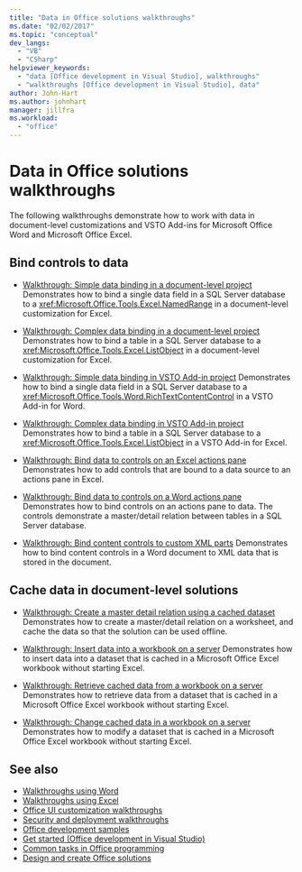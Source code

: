 ```yaml
---
title: "Data in Office solutions walkthroughs"
ms.date: "02/02/2017"
ms.topic: "conceptual"
dev_langs:
  - "VB"
  - "CSharp"
helpviewer_keywords:
  - "data [Office development in Visual Studio], walkthroughs"
  - "walkthroughs [Office development in Visual Studio], data"
author: John-Hart
ms.author: johnhart
manager: jillfra
ms.workload:
  - "office"
---
```

# Data in Office solutions walkthroughs
  The following walkthroughs demonstrate how to work with data in document-level customizations and VSTO Add-ins for Microsoft Office Word and Microsoft Office Excel.

## Bind controls to data
- [Walkthrough: Simple data binding in a document-level project](../vsto/walkthrough-simple-data-binding-in-a-document-level-project.md)
 Demonstrates how to bind a single data field in a SQL Server database to a <xref:Microsoft.Office.Tools.Excel.NamedRange> in a document-level customization for Excel.

- [Walkthrough: Complex data binding in a document-level project](../vsto/walkthrough-complex-data-binding-in-a-document-level-project.md)
 Demonstrates how to bind a table in a SQL Server database to a <xref:Microsoft.Office.Tools.Excel.ListObject> in a document-level customization for Excel.

- [Walkthrough: Simple data binding in VSTO Add-in project](../vsto/walkthrough-simple-data-binding-in-vsto-add-in-project.md)
 Demonstrates how to bind a single data field in a SQL Server database to a <xref:Microsoft.Office.Tools.Word.RichTextContentControl> in a VSTO Add-in for Word.

- [Walkthrough: Complex data binding in VSTO Add-in project](../vsto/walkthrough-complex-data-binding-in-vsto-add-in-project.md)
 Demonstrates how to bind a table in a SQL Server database to a <xref:Microsoft.Office.Tools.Excel.ListObject> in a VSTO Add-in for Excel.

- [Walkthrough: Bind data to controls on an Excel actions pane](../vsto/walkthrough-binding-data-to-controls-on-an-excel-actions-pane.md)
 Demonstrates how to add controls that are bound to a data source to an actions pane in Excel.

- [Walkthrough: Bind data to controls on a Word actions pane](../vsto/walkthrough-binding-data-to-controls-on-a-word-actions-pane.md)
 Demonstrates how to bind controls on an actions pane to data. The controls demonstrate a master/detail relation between tables in a SQL Server database.

- [Walkthrough: Bind content controls to custom XML parts](../vsto/walkthrough-binding-content-controls-to-custom-xml-parts.md)
 Demonstrates how to bind content controls in a Word document to XML data that is stored in the document.

## Cache data in document-level solutions
- [Walkthrough: Create a master detail relation using a cached dataset](../vsto/walkthrough-creating-a-master-detail-relation-using-a-cached-dataset.md)
 Demonstrates how to create a master/detail relation on a worksheet, and cache the data so that the solution can be used offline.

- [Walkthrough: Insert data into a workbook on a server](../vsto/walkthrough-inserting-data-into-a-workbook-on-a-server.md)
 Demonstrates how to insert data into a dataset that is cached in a Microsoft Office Excel workbook without starting Excel.

- [Walkthrough: Retrieve cached data from a workbook on a server](../vsto/walkthrough-retrieving-cached-data-from-a-workbook-on-a-server.md)
 Demonstrates how to retrieve data from a dataset that is cached in a Microsoft Office Excel workbook without starting Excel.

- [Walkthrough: Change cached data in a workbook on a server](../vsto/walkthrough-changing-cached-data-in-a-workbook-on-a-server.md)
 Demonstrates how to modify a dataset that is cached in a Microsoft Office Excel workbook without starting Excel.

## See also
- [Walkthroughs using Word](../vsto/walkthroughs-using-word.md)
- [Walkthroughs using Excel](../vsto/walkthroughs-using-excel.md)
- [Office UI customization walkthroughs](../vsto/office-ui-customization-walkthroughs.md)
- [Security and deployment walkthroughs](../vsto/security-and-deployment-walkthroughs.md)
- [Office development samples](../vsto/office-development-samples.md)
- [Get started &#40;Office development in Visual Studio&#41;](../vsto/getting-started-office-development-in-visual-studio.md)
- [Common tasks in Office programming](../vsto/common-tasks-in-office-programming.md)
- [Design and create Office solutions](../vsto/designing-and-creating-office-solutions.md)
